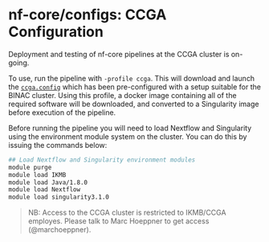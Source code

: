 # nf-core/configs: CCGA Configuration

Deployment and testing of nf-core pipelines at the CCGA cluster is on-going. 

To use, run the pipeline with `-profile ccga`. This will download and launch the [`ccga.config`](../conf/ccga.config) which has been pre-configured with a setup suitable for the BINAC cluster. Using this profile, a docker image containing all of the required software will be downloaded, and converted to a Singularity image before execution of the pipeline.

Before running the pipeline you will need to load Nextflow and Singularity using the environment module system on the cluster. You can do this by issuing the commands below:

```bash
## Load Nextflow and Singularity environment modules
module purge
module load IKMB 
module load Java/1.8.0 
module load Nextflow 
module load singularity3.1.0
```

>NB: Access to the CCGA cluster is restricted to IKMB/CCGA employes. Please talk to Marc Hoeppner to get access (@marchoeppner).
